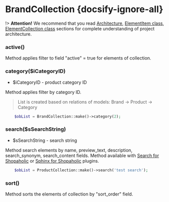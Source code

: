 # BrandCollection {docsify-ignore-all}

!> **Attention!**  We recommend that you read [Architecture](home.md#architecture), [ElementItem class](item-class/item-class.md),
[ElementCollection class](collection-class/collection-class.md) sections for complete understanding of  project architecture.

### active()

Method applies filter to field "active" = true for elements of collection.

### category($iCategoryID)
  * $iCategoryID - product category ID

Method applies filter by category ID.
> List is created based on relations of models: Brand -\> Product -\> Category

```php
    $obList = BrandCollection::make()->category(2);
```

### search($sSearchString)
  * $sSearchString - search string

Method search elements by name, preview_text, description, search_synonym, search_content fields.
Method available with [Search for Shopaholic](plugins/home.md#search-for-shopaholic) or [Sphinx for Shopaholic](plugins/home.md#search-for-shopaholic) plugins.
```php
    $obList = ProductCollection::make()->search('test search');
```

### sort()

Method sorts the elements of collection by "sort_order" field.
